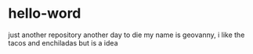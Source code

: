 # hello-word
just another repository
another day to die
my name is geovanny, i like the tacos and enchiladas
but is a idea 
